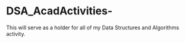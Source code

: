 # DSA_AcadActivities-
This will serve as a holder for all of my Data Structures and Algorithms activity.
